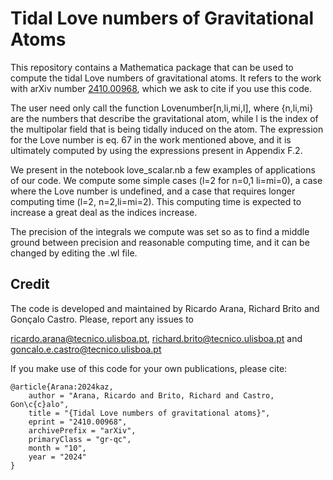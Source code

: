 # Tidal Love numbers of Gravitational Atoms
This repository contains a Mathematica package that can be used to compute the tidal Love numbers of gravitational atoms. It refers to the work with arXiv number [2410.00968](https://arxiv.org/abs/2410.00968), which we ask to cite if you use this code.

The user need only call the function Lovenumber[n,li,mi,l], where {n,li,mi} are the numbers that describe the gravitational atom, while l is the index of the multipolar field that is being tidally induced on the atom. The expression for the Love number is eq. 67 in the work mentioned above, and it is ultimately computed by using the expressions present in Appendix F.2.

We present in the notebook love_scalar.nb a few examples of applications of our code. We compute some simple cases (l=2 for n=0,1 li=mi=0), a case where the Love number is undefined, and a case that requires longer computing time (l=2, n=2,li=mi=2). This computing time is expected to increase a great deal as the indices increase.

The precision of the integrals we compute was set so as to find a middle ground between precision and reasonable computing time, and it can be changed by editing the .wl file.

## Credit

The code is developed and maintained by Ricardo Arana, Richard Brito and Gonçalo Castro. Please, report any issues to

ricardo.arana@tecnico.ulisboa.pt, richard.brito@tecnico.ulisboa.pt and goncalo.e.castro@tecnico.ulisboa.pt

If you make use of this code for your own publications, please cite:
```
@article{Arana:2024kaz,
    author = "Arana, Ricardo and Brito, Richard and Castro, Gon\c{c}alo",
    title = "{Tidal Love numbers of gravitational atoms}",
    eprint = "2410.00968",
    archivePrefix = "arXiv",
    primaryClass = "gr-qc",
    month = "10",
    year = "2024"
}
